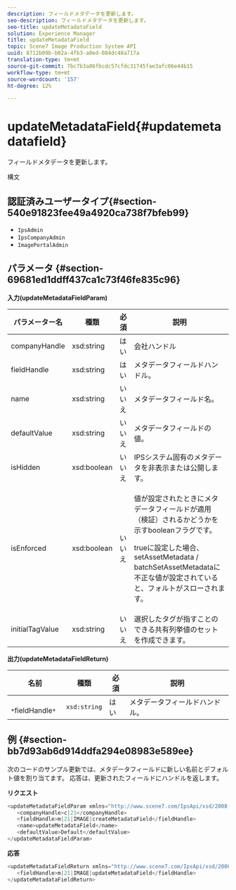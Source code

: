 ```yaml
---
description: フィールドメタデータを更新します。
seo-description: フィールドメタデータを更新します。
seo-title: updateMetadataField
solution: Experience Manager
title: updateMetadataField
topic: Scene7 Image Production System API
uuid: 8712b09b-b02a-4fb3-a0ed-084dc48a717a
translation-type: tm+mt
source-git-commit: 7bc7b3a86fbcdc57cfdc31745fae3afc06e44b15
workflow-type: tm+mt
source-wordcount: '157'
ht-degree: 12%

---
```



# updateMetadataField{#updatemetadatafield}

フィールドメタデータを更新します。

構文

## 認証済みユーザータイプ{#section-540e91823fee49a4920ca738f7bfeb99}

* `IpsAdmin`
* `IpsCompanyAdmin`
* `ImagePortalAdmin`

## パラメータ {#section-69681ed1ddff437ca1c73f46fe835c96}

**入力(updateMetadataFieldParam)**

<table id="table_65D6EE6C402E4F01819822A855B6BB7F"> 
 <thead> 
  <tr> 
   <th colname="col1" class="entry"> パラメーター名 </th> 
   <th colname="col2" class="entry"> 種類 </th> 
   <th colname="col3" class="entry"> 必須 </th> 
   <th colname="col4" class="entry"> 説明 </th> 
  </tr> 
 </thead>
 <tbody> 
  <tr> 
   <td colname="col1"> <span class="codeph"> <span class="varname"> companyHandle</span> </span> </td> 
   <td colname="col2"> <span class="codeph"> xsd:string</span> </td> 
   <td colname="col3"> はい </td> 
   <td colname="col4"> 会社ハンドル </td> 
  </tr> 
  <tr> 
   <td colname="col1"> <span class="codeph"> <span class="varname"> fieldHandle</span> </span> </td> 
   <td colname="col2"> <span class="codeph"> xsd:string</span> </td> 
   <td colname="col3"> はい </td> 
   <td colname="col4"> メタデータフィールドハンドル。 </td> 
  </tr> 
  <tr> 
   <td colname="col1"> <span class="codeph"> <span class="varname"> name</span> </span> </td> 
   <td colname="col2"> <span class="codeph"> xsd:string</span> </td> 
   <td colname="col3"> いいえ </td> 
   <td colname="col4"> メタデータフィールド名。 </td> 
  </tr> 
  <tr> 
   <td colname="col1"> <span class="codeph"> <span class="varname"> defaultValue</span> </span> </td> 
   <td colname="col2"> <span class="codeph"> xsd:string</span> </td> 
   <td colname="col3"> いいえ </td> 
   <td colname="col4"> メタデータフィールドの値。 </td> 
  </tr> 
  <tr> 
   <td colname="col1"> <span class="codeph"> <span class="varname"> isHidden</span> </span> </td> 
   <td colname="col2"> <span class="codeph"> xsd:boolean</span> </td> 
   <td colname="col3"> いいえ </td> 
   <td colname="col4"> IPSシステム固有のメタデータを非表示または公開します。 </td> 
  </tr> 
  <tr> 
   <td colname="col1"><span class="codeph"><span class="varname"> isEnforced</span></span> </td> 
   <td colname="col2"><span class="codeph"> xsd:boolean</span> </td> 
   <td colname="col3"> <p>いいえ </p> </td> 
   <td colname="col4"> <p>値が設定されたときにメタデータフィールドが適用（検証）されるかどうかを示すbooleanフラグです。 </p> <p>trueに設定した場合、<span class="codeph"> setAssetMetadata</span> /<span class="codeph"> batchSetAssetMetadata</span>に不正な値が設定されていると、フォルトがスローされます。 </p> </td> 
  </tr> 
  <tr> 
   <td colname="col1"> <span class="codeph"> <span class="varname"> initialTagValue</span> </span> </td> 
   <td colname="col2"> <span class="codeph"> xsd:string</span> </td> 
   <td colname="col3"> いいえ </td> 
   <td colname="col4"> 選択したタグが指すことのできる共有列挙値のセットを作成できます。 </td> 
  </tr> 
 </tbody> 
</table>

**出力(updateMetadataFieldReturn)**

| 名前 | 種類 | 必須 | 説明 |
|---|---|---|---|
| ` *`fieldHandle`*` | `xsd:string` | はい | メタデータフィールドハンドル。 |

## 例 {#section-bb7d93ab6d914ddfa294e08983e589ee}

次のコードのサンプル更新では、メタデータフィールドに新しい名前とデフォルト値を割り当てます。 応答は、更新されたフィールドにハンドルを返します。

**リクエスト**

```java
<updateMetadataFieldParam xmlns="http://www.scene7.com/IpsApi/xsd/2008-01-15">
   <companyHandle>c|21</companyHandle>
   <fieldHandle>m|21|IMAGE|createMetadataField</fieldHandle>
   <name>updateMetadataField</name>
   <defaultValue>Default</defaultValue>
</updateMetadataFieldParam>
```

**応答**

```java
<updateMetadataFieldReturn xmlns="http://www.scene7.com/IpsApi/xsd/2008-01-15">
   <fieldHandle>m|21|IMAGE|updateMetadataField</fieldHandle>
</updateMetadataFieldReturn>
```

